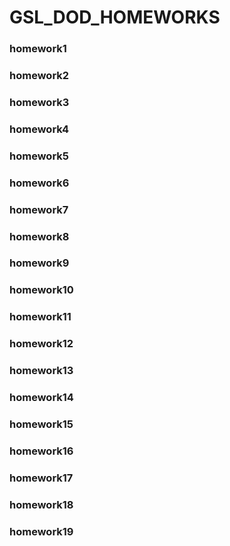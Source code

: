 # GSL_DOD_HOMEWORKS

### homework1
### homework2
### homework3
### homework4
### homework5
### homework6
### homework7
### homework8
### homework9
### homework10
### homework11
### homework12
### homework13
### homework14
### homework15
### homework16
### homework17
### homework18
### homework19